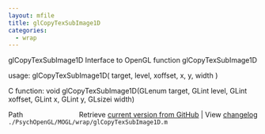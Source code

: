 ```yaml
---
layout: mfile
title: glCopyTexSubImage1D
categories:
  - wrap
---
```


glCopyTexSubImage1D  Interface to OpenGL function glCopyTexSubImage1D

usage:  glCopyTexSubImage1D\( target, level, xoffset, x, y, width \)

C function:  void glCopyTexSubImage1D\(GLenum target, GLint level, GLint xoffset, GLint x, GLint y, GLsizei width\)


<div class="code_header" style="text-align:right;">
  <span style="float:left;">Path&nbsp;&nbsp;</span> <span class="counter">Retrieve <a href=
  "https://raw.github.com/Psychtoolbox-3/Psychtoolbox-3/beta/./PsychOpenGL/MOGL/wrap/glCopyTexSubImage1D.m">current version from GitHub</a> | View <a href=
  "https://github.com/Psychtoolbox-3/Psychtoolbox-3/commits/beta/./PsychOpenGL/MOGL/wrap/glCopyTexSubImage1D.m">changelog</a></span>
</div>
<div class="code">
  <code>./PsychOpenGL/MOGL/wrap/glCopyTexSubImage1D.m</code>
</div>
